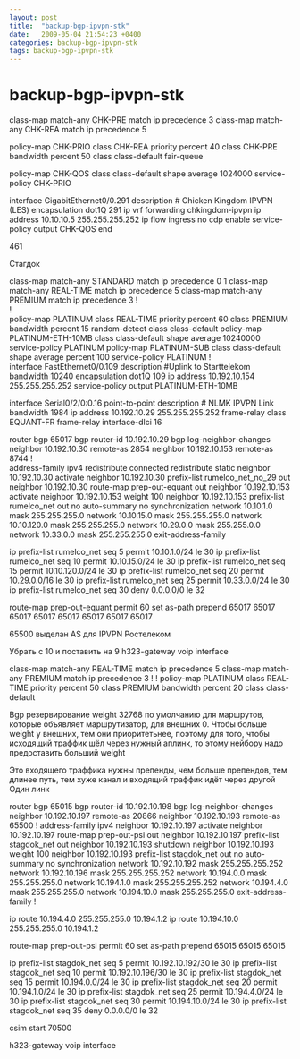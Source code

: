 ```yaml
---
layout: post
title:  "backup-bgp-ipvpn-stk"
date:   2009-05-04 21:54:23 +0400
categories: backup-bgp-ipvpn-stk
tags: backup-bgp-ipvpn-stk
---
```


# backup-bgp-ipvpn-stk
class-map match-any CHK-PRE
 match ip precedence 3 
class-map match-any CHK-REA
 match ip precedence 5 




policy-map CHK-PRIO
 class CHK-REA
    priority percent 40
 class CHK-PRE
    bandwidth percent 50
 class class-default
    fair-queue

policy-map CHK-QOS
 class class-default
    shape average 1024000
  service-policy CHK-PRIO


interface GigabitEthernet0/0.291
 description # Chicken Kingdom IPVPN (LES)
 encapsulation dot1Q 291
 ip vrf forwarding chkingdom-ipvpn
 ip address 10.10.10.5 255.255.255.252
 ip flow ingress
 no cdp enable
 service-policy output CHK-QOS
end


461






Стагдок

class-map match-any STANDARD
 match ip precedence 0  1 
class-map match-any REAL-TIME
 match ip precedence 5 
class-map match-any PREMIUM
 match ip precedence 3 
!         
!         
policy-map PLATINUM
 class REAL-TIME
  priority percent 60
 class PREMIUM
  bandwidth percent 15
  random-detect
 class class-default
policy-map PLATINUM-ETH-10MB
 class class-default
  shape average 10240000
  service-policy PLATINUM
policy-map PLATINUM-SUB
 class class-default
  shape average percent 100
  service-policy PLATINUM
!         
interface FastEthernet0/0.109
 description #Uplink to Starttelekom
 bandwidth 10240
 encapsulation dot1Q 109
 ip address 10.192.10.154 255.255.255.252
 service-policy output PLATINUM-ETH-10MB



interface Serial0/2/0:0.16 point-to-point
 description # NLMK IPVPN Link
 bandwidth 1984
 ip address 10.192.10.29 255.255.255.252
 frame-relay class EQUANT-FR
 frame-relay interface-dlci 16


router bgp 65017
 bgp router-id 10.192.10.29
 bgp log-neighbor-changes
 neighbor 10.192.10.30 remote-as 2854
 neighbor 10.192.10.153 remote-as 8744
 !        
 address-family ipv4
 redistribute connected
 redistribute static
 neighbor 10.192.10.30 activate
 neighbor 10.192.10.30 prefix-list rumelco_net_no_29 out
 neighbor 10.192.10.30 route-map prep-out-equant out
 neighbor 10.192.10.153 activate
 neighbor 10.192.10.153 weight 100
 neighbor 10.192.10.153 prefix-list rumelco_net out
 no auto-summary
 no synchronization
 network 10.10.1.0 mask 255.255.255.0
 network 10.10.15.0 mask 255.255.255.0
 network 10.10.120.0 mask 255.255.255.0
 network 10.29.0.0 mask 255.255.0.0
 network 10.33.0.0 mask 255.255.255.0
 exit-address-family


ip prefix-list rumelco_net seq 5 permit 10.10.1.0/24 le 30
ip prefix-list rumelco_net seq 10 permit 10.10.15.0/24 le 30
ip prefix-list rumelco_net seq 15 permit 10.10.120.0/24 le 30
ip prefix-list rumelco_net seq 20 permit 10.29.0.0/16 le 30
ip prefix-list rumelco_net seq 25 permit 10.33.0.0/24 le 30
ip prefix-list rumelco_net seq 30 deny 0.0.0.0/0 le 32



route-map prep-out-equant permit 60
 set as-path prepend 65017 65017 65017 65017 65017 65017 65017 65017




65500 выделан AS для IPVPN Ростелеком
























Убрать с 10 и поставить на 9
h323-gateway voip interface


class-map match-any REAL-TIME
 match ip precedence 5 
class-map match-any PREMIUM
 match ip precedence 3 
!
!
policy-map PLATINUM
 class REAL-TIME
  priority percent 50
 class PREMIUM
  bandwidth percent 20
 class class-default














Bgp резервирование
weight 32768 по умолчанию для маршрутов, которые объявляет маршрутизатор, для внешних 0.
Чтобы больше weight у внешних, тем они приоритетьнее, поэтому для того, чтобы исходящий траффик шёл
через нужный аплинк, то этому нейбору надо предоставить больший weight

Это входящего траффика нужны препенды, чем больше препендов, тем длинее путь, тем хуже канал и входящий траффик идёт через другой
Один линк


router bgp 65015
 bgp router-id 10.192.10.198
 bgp log-neighbor-changes
 neighbor 10.192.10.197 remote-as 20866
 neighbor 10.192.10.193 remote-as 65500
 !
 address-family ipv4
 neighbor 10.192.10.197 activate
 neighbor 10.192.10.197 route-map prep-out-psi out
 neighbor 10.192.10.197 prefix-list stagdok_net out
 neighbor 10.192.10.193 shutdown
 neighbor 10.192.10.193 weight 100
 neighbor 10.192.10.193 prefix-list stagdok_net out
 no auto-summary
 no synchronization
 network 10.192.10.192 mask 255.255.255.252
 network 10.192.10.196 mask 255.255.255.252
 network 10.194.0.0 mask 255.255.255.0
 network 10.194.1.0 mask 255.255.255.252
 network 10.194.4.0 mask 255.255.255.0
 network 10.194.10.0 mask 255.255.255.0
 exit-address-family
!

ip route 10.194.4.0 255.255.255.0 10.194.1.2
ip route 10.194.10.0 255.255.255.0 10.194.1.2


route-map prep-out-psi permit 60
 set as-path prepend 65015 65015 65015


ip prefix-list stagdok_net seq 5 permit 10.192.10.192/30 le 30
ip prefix-list stagdok_net seq 10 permit 10.192.10.196/30 le 30
ip prefix-list stagdok_net seq 15 permit 10.194.0.0/24 le 30
ip prefix-list stagdok_net seq 20 permit 10.194.1.0/24 le 30
ip prefix-list stagdok_net seq 25 permit 10.194.4.0/24 le 30
ip prefix-list stagdok_net seq 30 permit 10.194.10.0/24 le 30
ip prefix-list stagdok_net seq 35 deny 0.0.0.0/0 le 32







csim start 70500



 h323-gateway voip interface







